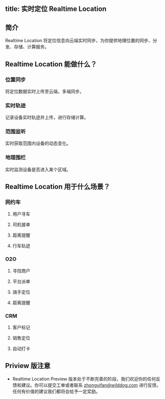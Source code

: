 title:  实时定位 Realtime Location
---

<h2 id='简介' class="article-heading top-heading">简介</h2>

Realtime Location 将定位信息向云端实时同步，为你提供地理位置的同步、分发、存储、计算服务。

## Realtime Location 能做什么？

### 位置同步

将定位数据实时上传至云端，多端同步。

### 实时轨迹

记录设备实时轨迹并上传，进行存储计算。

### 范围监听

实时获取范围内设备的动态变化。

### 地理围栏

实时监测设备是否进入某个区域。

## Realtime Location 用于什么场景？

### 网约车

1. 用户寻车

2. 司机接单

3. 距离提醒

4. 行车轨迹


### O2O

1. 寻找商户

2. 平台派单

3. 骑手定位

4. 距离提醒

### CRM

1. 客户标记

2. 销售定位

3. 自动打卡



## Priview 版注意

- Realtime Location Preview 版本处于不断完善的阶段，我们欢迎你的任何反馈和建议。你可以提交工单或者联系 zhongyifan@wilddog.com 进行反馈。任何有价值的建议我们都将会给予一定奖励。

  ​